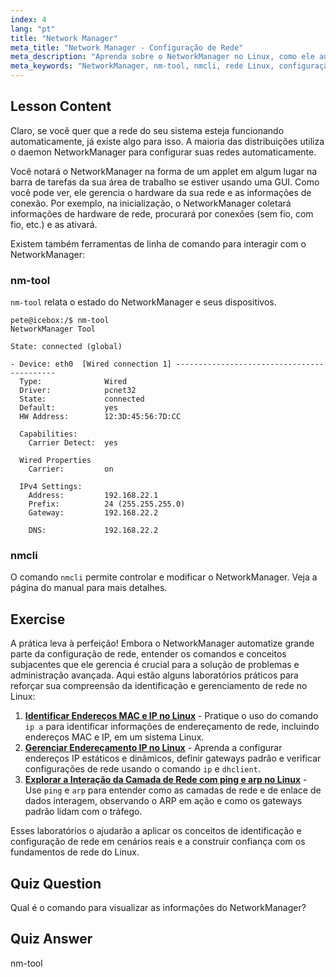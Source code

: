 ```yaml
---
index: 4
lang: "pt"
title: "Network Manager"
meta_title: "Network Manager - Configuração de Rede"
meta_description: "Aprenda sobre o NetworkManager no Linux, como ele automatiza a configuração de rede e use os comandos nm-tool e nmcli. Comece com este guia para iniciantes!"
meta_keywords: "NetworkManager, nm-tool, nmcli, rede Linux, configuração de rede, tutorial Linux, guia para iniciantes"
---
```


## Lesson Content

Claro, se você quer que a rede do seu sistema esteja funcionando automaticamente, já existe algo para isso. A maioria das distribuições utiliza o daemon NetworkManager para configurar suas redes automaticamente.

Você notará o NetworkManager na forma de um applet em algum lugar na barra de tarefas da sua área de trabalho se estiver usando uma GUI. Como você pode ver, ele gerencia o hardware da sua rede e as informações de conexão. Por exemplo, na inicialização, o NetworkManager coletará informações de hardware de rede, procurará por conexões (sem fio, com fio, etc.) e as ativará.

Existem também ferramentas de linha de comando para interagir com o NetworkManager:

### nm-tool

`nm-tool` relata o estado do NetworkManager e seus dispositivos.

```plaintext
pete@icebox:/$ nm-tool
NetworkManager Tool

State: connected (global)

- Device: eth0  [Wired connection 1] -------------------------------------------
  Type:              Wired
  Driver:            pcnet32
  State:             connected
  Default:           yes
  HW Address:        12:3D:45:56:7D:CC

  Capabilities:
    Carrier Detect:  yes

  Wired Properties
    Carrier:         on

  IPv4 Settings:
    Address:         192.168.22.1
    Prefix:          24 (255.255.255.0)
    Gateway:         192.168.22.2

    DNS:             192.168.22.2
```

### nmcli

O comando `nmcli` permite controlar e modificar o NetworkManager. Veja a página do manual para mais detalhes.

## Exercise

A prática leva à perfeição! Embora o NetworkManager automatize grande parte da configuração de rede, entender os comandos e conceitos subjacentes que ele gerencia é crucial para a solução de problemas e administração avançada. Aqui estão alguns laboratórios práticos para reforçar sua compreensão da identificação e gerenciamento de rede no Linux:

1. **[Identificar Endereços MAC e IP no Linux](https://labex.io/pt/labs/linux-identify-mac-and-ip-addresses-in-linux-592731)** - Pratique o uso do comando `ip a` para identificar informações de endereçamento de rede, incluindo endereços MAC e IP, em um sistema Linux.
2. **[Gerenciar Endereçamento IP no Linux](https://labex.io/pt/labs/linux-manage-ip-addressing-in-linux-592736)** - Aprenda a configurar endereços IP estáticos e dinâmicos, definir gateways padrão e verificar configurações de rede usando o comando `ip` e `dhclient`.
3. **[Explorar a Interação da Camada de Rede com ping e arp no Linux](https://labex.io/pt/labs/linux-explore-network-layer-interaction-with-ping-and-arp-in-linux-592746)** - Use `ping` e `arp` para entender como as camadas de rede e de enlace de dados interagem, observando o ARP em ação e como os gateways padrão lidam com o tráfego.

Esses laboratórios o ajudarão a aplicar os conceitos de identificação e configuração de rede em cenários reais e a construir confiança com os fundamentos de rede do Linux.

## Quiz Question

Qual é o comando para visualizar as informações do NetworkManager?

## Quiz Answer

nm-tool
